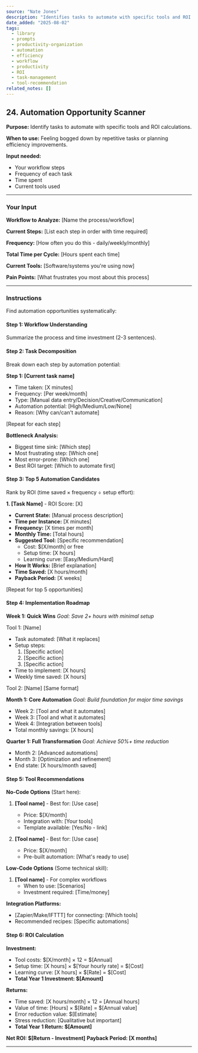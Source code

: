 ```yaml
---
source: "Nate Jones"
description: "Identifies tasks to automate with specific tools and ROI calculations."
date_added: "2025-08-02"
tags:
  - library
  - prompts
  - productivity-organization
  - automation
  - efficiency
  - workflow
  - productivity
  - ROI
  - task-management
  - tool-recommendation
related_notes: []
---
```

## 24. Automation Opportunity Scanner

**Purpose:** Identify tasks to automate with specific tools and ROI calculations.

**When to use:** Feeling bogged down by repetitive tasks or planning efficiency improvements.

**Input needed:**

*   Your workflow steps
*   Frequency of each task
*   Time spent
*   Current tools used

---

### Your Input

**Workflow to Analyze:** [Name the process/workflow]

**Current Steps:** [List each step in order with time required]

**Frequency:** [How often you do this - daily/weekly/monthly]

**Total Time per Cycle:** [Hours spent each time]

**Current Tools:** [Software/systems you're using now]

**Pain Points:** [What frustrates you most about this process]

---

### Instructions

Find automation opportunities systematically:

#### Step 1: Workflow Understanding

Summarize the process and time investment (2-3 sentences).

#### Step 2: Task Decomposition

Break down each step by automation potential:

**Step 1: [Current task name]**

*   Time taken: [X minutes]
*   Frequency: [Per week/month]
*   Type: [Manual data entry/Decision/Creative/Communication]
*   Automation potential: [High/Medium/Low/None]
*   Reason: [Why can/can't automate]

[Repeat for each step]

**Bottleneck Analysis:**

*   Biggest time sink: [Which step]
*   Most frustrating step: [Which one]
*   Most error-prone: [Which one]
*   Best ROI target: [Which to automate first]

#### Step 3: Top 5 Automation Candidates

Rank by ROI (time saved × frequency ÷ setup effort):

**1. [Task Name]** - ROI Score: [X]

*   **Current State:** [Manual process description]
*   **Time per Instance:** [X minutes]
*   **Frequency:** [X times per month]
*   **Monthly Time:** [Total hours]
*   **Suggested Tool:** [Specific recommendation]
    *   Cost: $[X/month] or free
    *   Setup time: [X hours]
    *   Learning curve: [Easy/Medium/Hard]
*   **How It Works:** [Brief explanation]
*   **Time Saved:** [X hours/month]
*   **Payback Period:** [X weeks]

[Repeat for top 5 opportunities]

#### Step 4: Implementation Roadmap

**Week 1: Quick Wins** *Goal: Save 2+ hours with minimal setup*

Tool 1: [Name]

*   Task automated: [What it replaces]
*   Setup steps:
    1.  [Specific action]
    2.  [Specific action]
    3.  [Specific action]
*   Time to implement: [X hours]
*   Weekly time saved: [X hours]

Tool 2: [Name] [Same format]

**Month 1: Core Automation** *Goal: Build foundation for major time savings*

*   Week 2: [Tool and what it automates]
*   Week 3: [Tool and what it automates]
*   Week 4: [Integration between tools]
*   Total monthly savings: [X hours]

**Quarter 1: Full Transformation** *Goal: Achieve 50%+ time reduction*

*   Month 2: [Advanced automations]
*   Month 3: [Optimization and refinement]
*   End state: [X hours/month saved]

#### Step 5: Tool Recommendations

**No-Code Options** (Start here):

1.  **[Tool name]** - Best for: [Use case]

    *   Price: $[X/month]
    *   Integration with: [Your tools]
    *   Template available: [Yes/No - link]
2.  **[Tool name]** - Best for: [Use case]

    *   Price: $[X/month]
    *   Pre-built automation: [What's ready to use]

**Low-Code Options** (Some technical skill):

1.  **[Tool name]** - For complex workflows
    *   When to use: [Scenarios]
    *   Investment required: [Time/money]

**Integration Platforms:**

*   [Zapier/Make/IFTTT] for connecting: [Which tools]
*   Recommended recipes: [Specific automations]

#### Step 6: ROI Calculation

**Investment:**

*   Tool costs: $[X/month] × 12 = $[Annual]
*   Setup time: [X hours] × $[Your hourly rate] = $[Cost]
*   Learning curve: [X hours] × $[Rate] = $[Cost]
*   **Total Year 1 Investment: $[Amount]**

**Returns:**

*   Time saved: [X hours/month] × 12 = [Annual hours]
*   Value of time: [Hours] × $[Rate] = $[Annual value]
*   Error reduction value: $[Estimate]
*   Stress reduction: [Qualitative but important]
*   **Total Year 1 Return: $[Amount]**

**Net ROI: $[Return - Investment]** **Payback Period: [X months]**

---
